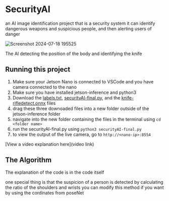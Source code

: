 # SecurityAI
an AI image identification project that is a security system
it can identify dangerous weapons and suspicious people, and then alerting users of danger

![Screenshot 2024-07-18 195525](https://github.com/user-attachments/assets/50807d9c-539a-4d84-b8af-8ceb92f3a7ff)

The AI detecting the position of the body and identifying the knife


## Running this project

1. Make sure your Jetson Nano is connected to VSCode and you have camera connected to the nano
2. Make sure you have installed jetson-inference and python3
3. Download the [labels.txt](https://github.com/UsernameAL/securityAI/blob/1877d2d19db1e2ea954d246b00a8070268789326/labels.txt), [securityAI-final.py](https://github.com/UsernameAL/securityAI/blob/93e068bc0bc670769f269b49fd696e7ddebcaa01/securityAI-final.py), and the [knife-rifledetect.onnx](https://github.com/UsernameAL/securityAI/blob/49a217d03561f9ea55479e8d4c83651b29d8d8f1/knife-rifledetect.onnx) files
4. drag these three downoaded files into a new folder outside of the jetson-inference folder
5. navigate into the new folder containing the files in the terminal using ```cd <folder name>```
6. run the securityAI-final.py using ```python3 securityAI-final.py```
7. to view the output of the live camera, go to ```http://<nano-ip>:8554```

[View a video explanation here](video link)



## The Algorithm

The explanation of the code is in the code itself

one special thing is that the suspicion of a person is detected by calculating the ratio of the shoulders and wrists
you can modify this method if you want by using the cordinates from poseNet

